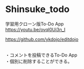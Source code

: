 # Shinsuke_todo

学習用クローン版To-Do App</br>
https://youtu.be/ovql0Ui3n_I

https://github.com/ykdojo/editdojo

</br>
・コメントを投稿できるTo-Do App</br>
・個別に削除することができる。
